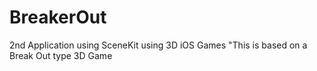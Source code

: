 # BreakerOut
2nd Application using SceneKit using 3D iOS Games "This is based on a Break Out type 3D Game
